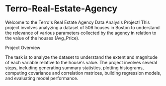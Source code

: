 # Terro-Real-Estate-Agency
Welcome to the Terro's Real Estate Agency Data Analysis Project! This project involves analyzing a dataset of 506 houses in Boston to understand the relevance of various parameters collected by the agency in relation to the value of the houses (Avg_Price).

Project Overview

The task is to analyze the dataset to understand the extent and magnitude of each variable relative to the house's value. The project involves several steps, including generating summary statistics, plotting histograms, computing covariance and correlation matrices, building regression models, and evaluating model performance.
